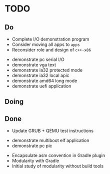 # TODO

## Do

* Complete I/O demonstration program
* Consider moving all apps to `apps`
* Reconsider role and design of `c++-x86`

- demonstrate pc serial I/O
- demonstrate vga text
- demonstrate ia32 protected mode
- demonstrate ia32 local apic
- demonstrate amd64 long mode
- demonstrate uefi application

## Doing

## Done

* Update GRUB + QEMU test instructions

- demonstrate multiboot elf application
- demonstrate pc pic

* Encapsulate asm convention in Gradle plugin
* Modularity with Gradle
* Initial study of modularity without build tools
